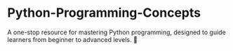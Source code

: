 # Python-Programming-Concepts
A one-stop resource for mastering Python programming, designed to guide learners from beginner to advanced levels. 🚀
